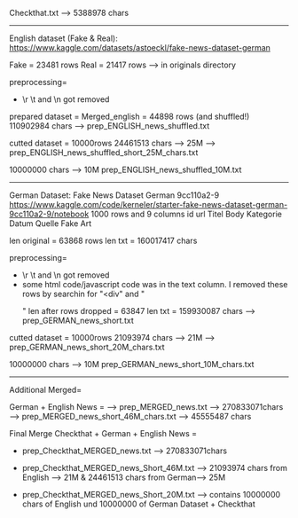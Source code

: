 Checkthat.txt -->  5388978 chars

_______________________________________________________________
English dataset (Fake & Real): 
https://www.kaggle.com/datasets/astoeckl/fake-news-dataset-german

Fake = 23481 rows
Real = 21417 rows
--> in originals directory


preprocessing=
- \r  \t and \n got removed


prepared dataset = 
Merged_english = 44898 rows (and shuffled!)
110902984 chars
--> prep_ENGLISH_news_shuffled.txt


cutted dataset = 10000rows
24461513 chars --> 25M
--> prep_ENGLISH_news_shuffled_short_25M_chars.txt

10000000  chars --> 10M
prep_ENGLISH_news_shuffled_10M.txt




__________________________________________________________________________________
German Dataset: 
 Fake News Dataset German 9cc110a2-9
 https://www.kaggle.com/code/kerneler/starter-fake-news-dataset-german-9cc110a2-9/notebook
 1000 rows and 9 columns
 	id	url	Titel	Body	Kategorie	Datum	Quelle	Fake	Art


len original = 63868 rows
len txt = 160017417 chars




preprocessing=
- \r  \t and \n got removed
- some html code/javascript code was in the text column. I removed these rows by searchin for "<div" and "<p>"
len after rows dropped = 63847
len txt = 159930087 chars
--> prep_GERMAN_news_short.txt

cutted dataset = 
10000rows
21093974 chars --> 21M
--> prep_GERMAN_news_short_20M_chars.txt

10000000  chars --> 10M
prep_GERMAN_news_short_10M_chars.txt



_______________________________________________________________________________________
Additional Merged= 

German + English News =
--> prep_MERGED_news.txt --> 270833071chars
--> prep_MERGED_news_short_46M_chars.txt --> 45555487 chars



Final Merge
Checkthat + German + English News =
- prep_Checkthat_MERGED_news.txt  --> 270833071chars
- prep_Checkthat_MERGED_news_Short_46M.txt --> 21093974 chars from English --> 21M & 24461513 chars from German--> 25M

- prep_Checkthat_MERGED_news_Short_20M.txt --> contains 10000000 chars of English und 10000000 of German Dataset + Checkthat



